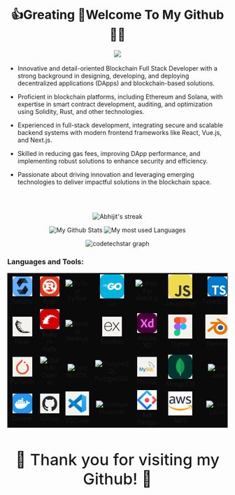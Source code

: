<h1 align='center'>
  👍Greating 👋Welcome To My Github 👨‍💻
</h1>

<P align='center'>
 <a href="https://github.com/codetechstar">
    <img src="https://readme-typing-svg.herokuapp.com?font=Fira+Code&weight=500&size=36&duration=2000&pause=1000&color=000000&center=true&vCenter=true&random=false&width=1200&height=100&lines=Full+Stack+Web+Developer;Blockchain+Developer;Smart+Contract+Security+Auditor">
  </a> 
</P>

- Innovative and detail-oriented Blockchain Full Stack Developer with a strong background in designing, developing, and deploying decentralized applications (DApps) and blockchain-based solutions.
- Proficient in blockchain platforms, including Ethereum and Solana, with expertise in smart contract development, auditing, and optimization using Solidity, Rust, and other technologies.
- Experienced in full-stack development, integrating secure and scalable backend systems with modern frontend frameworks like React, Vue.js, and Next.js.
- Skilled in reducing gas fees, improving DApp performance, and implementing robust solutions to enhance security and efficiency.
- Passionate about driving innovation and leveraging emerging technologies to deliver impactful solutions in the blockchain space.

  <br></br>
 
<p align="center">
    <img title="My Github Streak Check" alt="Abhijit's streak" src="https://github-readme-streak-stats.herokuapp.com/?user=codetechstar&theme=black-ice&hide_border=true&stroke=0000&background=060A0C0"/>
</p>
<p align="center">
    <img alt="My Github Stats" src="https://github-readme-stats.vercel.app/api?username=codetechstar&show_icon=true&hide_border=true&theme=react&bg_color=0D1117&include_all_commits&count_private=true" height="150"/>
    <img alt="My most used Languages" src="https://github-readme-stats.vercel.app/api/top-langs/?username=codetechstar&langs_count=8&count_private=true&layout=compact&theme=react&hide_border=true&bg_color=0D1117" height="150"/> 
</p>

<p align="center">
    <img src="https://github-profile-trophy.vercel.app?username=codemedic213515&column=9&row=2&margin-w=15&padding=10&show_icons=true&line_height=30&theme=algolia" height="150" alt="codetechstar graph"  />
</p>


<h3 align="left">Languages and Tools:</h3>
<p align="center">
<table align="center" style="background-color:#0A0A0A;">
  <tr>
    <td align="center" width="90">
      <img src="https://raw.githubusercontent.com/tandpfun/skill-icons/main/icons/Solidity.svg" width="45" height="45" alt="Solidity" />
      <br>Solidity
    </td>
       <td align="center" width="90">
      <img src="https://raw.githubusercontent.com/tandpfun/skill-icons/main/icons/Rust.svg" width="45" height="45" alt="Rust" />
      <br>Rust
    </td>
    <td align="center" width="90">
      <img src="https://avatars.githubusercontent.com/u/23182699?s=48&v=4" width="45" height="45" alt="PyTeal" />
      <br>PyTeal
    </td>
    <td align="center" width="90">
      <img src="https://raw.githubusercontent.com/tandpfun/skill-icons/main/icons/GoLang.svg" alt="Go" width="55" height="55" />
      <br>Go
    </td>
    <td align="center" width="90">
      <img src="https://docs.web3js.org/img/web3js.svg" alt="Web3.js" width="55" height="55" />
      <br>Web3.js
    </td>
    <td align="center" width="90">
      <img src="https://raw.githubusercontent.com/tandpfun/skill-icons/main/icons/JavaScript.svg" alt="JavaScript" width="55" height="55" />
      <br>JavaScript
    </td>
    <td align="center" width="90">
      <img src="https://raw.githubusercontent.com/tandpfun/skill-icons/main/icons/TypeScript.svg" width="45" height="45" alt="TypeScript" />
      <br>TypeScript
    </td>
    <td align="center" width="90">
      <img src="https://raw.githubusercontent.com/tandpfun/skill-icons/main/icons/React-Light.svg" width="45" height="45" alt="React" />
      <br>React
    </td>
    <td align="center" width="90">
     <img src="https://raw.githubusercontent.com/tandpfun/skill-icons/main/icons/NextJS-Light.svg" alt="Next" width="55" height="55" />
<br/>Next
    </td>
    <td align="center" width="90">
      <img src="https://raw.githubusercontent.com/tandpfun/skill-icons/main/icons/VueJS-Light.svg" width="45" height="45" alt="Vue" />
      <br>Vue
    </td>
   
  </tr>
  <tr>
    <td align="center" width="90">
      <img src="https://raw.githubusercontent.com/tandpfun/skill-icons/main/icons/Flask-Light.svg" width="45" height="45" alt="Flask" />
      <br>Flask
    </td>
    <td align="center" width="90">
      <img src="https://raw.githubusercontent.com/tandpfun/skill-icons/main/icons/Rails.svg" width="45" height="45" alt="Ruby on Rails" />
      <br>Ruby on Rails
    </td>
    <td align="center" width="90">
      <img src="https://skillicons.dev/icons?i=nodejs" alt="Node.js" width="55" height="55" />
      <br>Node.js
    </td>
    <td align="center" width="90">
      <img src="https://raw.githubusercontent.com/tandpfun/skill-icons/main/icons/ExpressJS-Light.svg" width="45" height="45" alt="Express" />
      <br>Express
    </td>
    <td align="center" width="90">
      <img src="https://raw.githubusercontent.com/tandpfun/skill-icons/main/icons/XD.svg" width="45" height="45" alt="Adobe XD" />
      <br>Adobe XD
    </td>
    <td align="center" width="90">
     <img src="https://raw.githubusercontent.com/tandpfun/skill-icons/main/icons/Figma-Light.svg" alt="Figma" width="55" height="55" />
      <br>Figma
    </td>
    <td align="center" width="90">
      <img src="https://raw.githubusercontent.com/tandpfun/skill-icons/main/icons/Blender-Light.svg" alt="Blender" width="55" height="55" />
      <br>Blender
    </td>
    <td align="center" width="90">
      <img src="https://raw.githubusercontent.com/tandpfun/skill-icons/main/icons/D3-Light.svg" width="45" height="45" alt="D3.js" />
      <br>D3.js
    </td>
    <td align="center" width="90">
     <img src="https://raw.githubusercontent.com/tandpfun/skill-icons/main/icons/Python-Light.svg" width="45 height="45" alt="Python"/>
     <br>Python
    </td>
    <td align="center" width="90">
     <img src="https://icon.icepanel.io/Technology/svg/Pandas.svg" width="45" height="45" alt="Pandas" />
      <br>Pandas
    </td>
  </tr>
  <tr>
    <td align="center" width="90">
      <img src="https://raw.githubusercontent.com/tandpfun/skill-icons/main/icons/PyTorch-Light.svg" width="45" height="45" alt="Rest API" />
      <br>PyTorch
    <td align="center" width="90">
      <img src="https://img.icons8.com/?size=48&id=TUk7vxvtu6hX&format=png" width="45" height="45" alt="Open AI" />
      <br>Open AI
    </td>
    <td align="center" width="90">
      <img src="https://techstack-generator.vercel.app/mysql-icon.svg" alt="icon" width="55" height="55" />
      <br>MySQL
    </td>
    <td align="center" width="90">
      <img src="https://skillicons.dev/icons?i=postgres" width="45" height="45" alt="PostgreSQL" />
      <br>PostgreSQL
    </td>
    <td align="center" width="90">
      <img src="https://raw.githubusercontent.com/tandpfun/skill-icons/main/icons/MySQL-Light.svg" width="45" height="45" alt="MySQL" />
      <br>MySQL
    </td>
    <td align="center" width="90">
      <img src="https://raw.githubusercontent.com/tandpfun/skill-icons/main/icons/MongoDB.svg" alt="MongoDB" width="55" height="55" />
      <br>MongoDB
    </td>
    <td align="center" width="90">
      <img src="https://techstack-generator.vercel.app/java-icon.svg" alt="icon" width="55" height="55" />
      <br>Java
    </td>
    <td align="center" width="90">
       <img src="https://raw.githubusercontent.com/tandpfun/skill-icons/main/icons/PHP-Light.svg" width="45" height="45" alt="php" />
      <br>Php
    </td>
    <td align="center" width="90">
      <img src="https://raw.githubusercontent.com/tandpfun/skill-icons/main/icons/Wordpress.svg" alt="icon" width="55" height="55" />
      <br>Wordpress
    </td>
    <td align="center" width="90">
      <img src="https://techstack-generator.vercel.app/restapi-icon.svg" alt="Rest API" width="55" height="55" />
      <br>Rest API
    </td>
   
  </tr>

  <tr>
    <td align="center" width="90">
      <img src="https://raw.githubusercontent.com/tandpfun/skill-icons/main/icons/Docker.svg" width="45" height="45" alt="Docker" />
      <br>Docker
    <td align="center" width="90">
      <img src="https://raw.githubusercontent.com/tandpfun/skill-icons/main/icons/Github-Light.svg" width="45" height="45" alt="Github" />
      <br>Github
    </td>
    <td align="center" width="90">
      <img src="https://raw.githubusercontent.com/tandpfun/skill-icons/main/icons/VSCode-Light.svg" alt="VSCode" width="55" height="55" />
      <br>VSCode
    </td>
    <td align="center" width="90">
      <img src="https://skillicons.dev/icons?i=postman" width="45" height="45" alt="postman" />
      <br>Postman
    </td>
    <td align="center" width="90">
     <img src="https://github.com/codemedic213515/codemedic213515/blob/dev/ant-design-2.svg" width="45 height="45" alt="antD"/>
     <br>Ant Design
    </td>
     <td align="center" width="90">
      <img src="https://raw.githubusercontent.com/devicons/devicon/master/icons/amazonwebservices/amazonwebservices-original-wordmark.svg" alt="icon" width="55" height="55" />
      <br>AWS
    </td>
    <td align="center" width="90">
      <img src="https://skillicons.dev/icons?i=linux" width="45" height="45" alt="Linux" />
      <br>Linux
    </td>
   <td align="center" width="90">
      <img src="https://techstack-generator.vercel.app/redux-icon.svg" alt="icon" width="55" height="55" />
      <br>Redux
    </td>
    <td align="center" width="90">
      <img src="https://techstack-generator.vercel.app/csharp-icon.svg" alt="icon" width="55" height="55" />
      <br>C#
    </td>
    <td align="center" width="90">
      <img src="https://techstack-generator.vercel.app/cpp-icon.svg" alt="icon" width="55" height="55" />
      <br>C++
    </td>
   
  </tr>
 
</table>
</p>

<h1 align="center" style="font-size:36px; font-weight:500;">
  👋 Thank you for visiting my Github! 👋
</h1>






